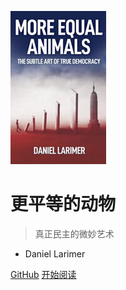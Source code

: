 ![logo](_media/cover-1.jpeg)

# 更平等的动物

> 真正民主的微妙艺术

- Daniel Larimer

[GitHub](https://github.com/shinjiikarieos/More_Equal_Animals_Chinese_Edition)
[开始阅读](README.md)

